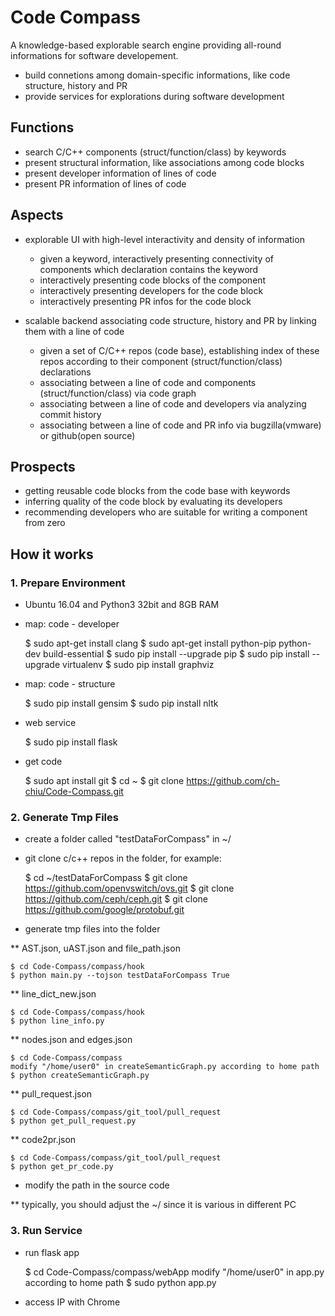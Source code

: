 # Code Compass

A knowledge-based explorable search engine providing all-round informations for software developement.

- build connetions among domain-specific informations, like code structure, history and PR
- provide services for explorations during software development

## Functions
- search C/C++ components (struct/function/class) by keywords
- present structural information, like associations among code blocks   
- present developer information of lines of code
- present PR information of lines of code

## Aspects
- explorable UI with high-level interactivity and density of information
    - given a keyword, interactively presenting connectivity of components which declaration contains the keyword
    - interactively presenting code blocks of the component
    - interactively presenting developers for the code block
    - interactively presenting PR infos for the code block
    
- scalable backend associating code structure, history and PR by linking them with a line of code
    - given a set of C/C++ repos (code base), establishing index of these repos according to their component (struct/function/class) declarations
    - associating between a line of code and components (struct/function/class) via code graph
    - associating between a line of code and developers via analyzing commit history
    - associating between a line of code and PR info via bugzilla(vmware) or github(open source)
    
## Prospects
- getting reusable code blocks from the code base with keywords
- inferring quality of the code block by evaluating its developers
- recommending developers who are suitable for writing a component from zero

## How it works
### 1. Prepare Environment
* Ubuntu 16.04 and Python3 32bit and 8GB RAM

* map: code - developer

    $ sudo apt-get install clang
    $ sudo apt-get install python-pip python-dev build-essential
    $ sudo pip install --upgrade pip
    $ sudo pip install --upgrade virtualenv
    $ sudo pip install graphviz

* map: code - structure
    
    $ sudo pip install gensim
    $ sudo pip install nltk

* web service

    $ sudo pip install flask

* get code

    $ sudo apt install git
    $ cd ~
    $ git clone https://github.com/ch-chiu/Code-Compass.git

### 2. Generate Tmp Files
* create a folder called "testDataForCompass" in ~/

* git clone c/c++ repos in the folder, for example:
    
    $ cd ~/testDataForCompass
    $ git clone https://github.com/openvswitch/ovs.git
    $ git clone https://github.com/ceph/ceph.git
    $ git clone https://github.com/google/protobuf.git

* generate tmp files into the folder

** AST.json, uAST.json and file_path.json

    $ cd Code-Compass/compass/hook
    $ python main.py --tojson testDataForCompass True

** line_dict_new.json
    
    $ cd Code-Compass/compass/hook
    $ python line_info.py

** nodes.json and edges.json

    $ cd Code-Compass/compass
    modify "/home/user0" in createSemanticGraph.py according to home path 
    $ python createSemanticGraph.py

** pull_request.json
    
    $ cd Code-Compass/compass/git_tool/pull_request
    $ python get_pull_request.py

** code2pr.json

    $ cd Code-Compass/compass/git_tool/pull_request
    $ python get_pr_code.py

* modify the path in the source code

** typically, you should adjust the ~/ since it is various in different PC

### 3. Run Service
* run flask app

    $ cd Code-Compass/compass/webApp
    modify "/home/user0" in app.py according to home path 
    $ sudo python app.py

* access IP with Chrome
